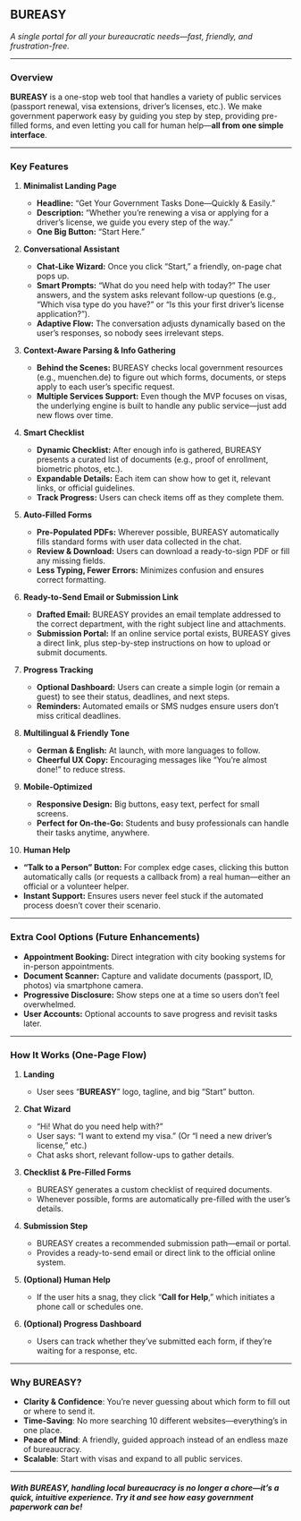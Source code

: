 ## **BUREASY**  
*A single portal for all your bureaucratic needs—fast, friendly, and frustration-free.*

---

### **Overview**  
**BUREASY** is a one-stop web tool that handles a variety of public services (passport renewal, visa extensions, driver’s licenses, etc.). We make government paperwork easy by guiding you step by step, providing pre-filled forms, and even letting you call for human help—**all from one simple interface**.

---

### **Key Features**  

1. **Minimalist Landing Page**  
   - **Headline:** “Get Your Government Tasks Done—Quickly & Easily.”  
   - **Description:** “Whether you’re renewing a visa or applying for a driver’s license, we guide you every step of the way.”  
   - **One Big Button:** “Start Here.”  

2. **Conversational Assistant**  
   - **Chat-Like Wizard:** Once you click “Start,” a friendly, on-page chat pops up.  
   - **Smart Prompts:** “What do you need help with today?” The user answers, and the system asks relevant follow-up questions (e.g., “Which visa type do you have?” or “Is this your first driver’s license application?”).  
   - **Adaptive Flow:** The conversation adjusts dynamically based on the user’s responses, so nobody sees irrelevant steps.

3. **Context-Aware Parsing & Info Gathering**  
   - **Behind the Scenes:** BUREASY checks local government resources (e.g., muenchen.de) to figure out which forms, documents, or steps apply to each user’s specific request.  
   - **Multiple Services Support:** Even though the MVP focuses on visas, the underlying engine is built to handle any public service—just add new flows over time.

4. **Smart Checklist**  
   - **Dynamic Checklist:** After enough info is gathered, BUREASY presents a curated list of documents (e.g., proof of enrollment, biometric photos, etc.).  
   - **Expandable Details:** Each item can show how to get it, relevant links, or official guidelines.  
   - **Track Progress:** Users can check items off as they complete them.

5. **Auto-Filled Forms**  
   - **Pre-Populated PDFs:** Wherever possible, BUREASY automatically fills standard forms with user data collected in the chat.  
   - **Review & Download:** Users can download a ready-to-sign PDF or fill any missing fields.  
   - **Less Typing, Fewer Errors:** Minimizes confusion and ensures correct formatting.

6. **Ready-to-Send Email or Submission Link**  
   - **Drafted Email:** BUREASY provides an email template addressed to the correct department, with the right subject line and attachments.  
   - **Submission Portal:** If an online service portal exists, BUREASY gives a direct link, plus step-by-step instructions on how to upload or submit documents.

7. **Progress Tracking**  
   - **Optional Dashboard:** Users can create a simple login (or remain a guest) to see their status, deadlines, and next steps.  
   - **Reminders:** Automated emails or SMS nudges ensure users don’t miss critical deadlines.

8. **Multilingual & Friendly Tone**  
   - **German & English:** At launch, with more languages to follow.  
   - **Cheerful UX Copy:** Encouraging messages like “You’re almost done!” to reduce stress.

9. **Mobile-Optimized**  
   - **Responsive Design:** Big buttons, easy text, perfect for small screens.  
   - **Perfect for On-the-Go:** Students and busy professionals can handle their tasks anytime, anywhere.

10. **Human Help**  
   - **“Talk to a Person” Button:** For complex edge cases, clicking this button automatically calls (or requests a callback from) a real human—either an official or a volunteer helper.  
   - **Instant Support:** Ensures users never feel stuck if the automated process doesn’t cover their scenario.

---

### **Extra Cool Options (Future Enhancements)**  
- **Appointment Booking:** Direct integration with city booking systems for in-person appointments.  
- **Document Scanner:** Capture and validate documents (passport, ID, photos) via smartphone camera.  
- **Progressive Disclosure:** Show steps one at a time so users don’t feel overwhelmed.  
- **User Accounts:** Optional accounts to save progress and revisit tasks later.

---

### **How It Works (One-Page Flow)**

1. **Landing**  
   - User sees “**BUREASY**” logo, tagline, and big “Start” button.  

2. **Chat Wizard**  
   - “Hi! What do you need help with?”  
   - User says: “I want to extend my visa.” (Or “I need a new driver’s license,” etc.)  
   - Chat asks short, relevant follow-ups to gather details.

3. **Checklist & Pre-Filled Forms**  
   - BUREASY generates a custom checklist of required documents.  
   - Whenever possible, forms are automatically pre-filled with the user’s details.  

4. **Submission Step**  
   - BUREASY creates a recommended submission path—email or portal.  
   - Provides a ready-to-send email or direct link to the official online system.

5. **(Optional) Human Help**  
   - If the user hits a snag, they click “**Call for Help**,” which initiates a phone call or schedules one.

6. **(Optional) Progress Dashboard**  
   - Users can track whether they’ve submitted each form, if they’re waiting for a response, etc.  

---

### **Why BUREASY?**  
- **Clarity & Confidence**: You’re never guessing about which form to fill out or where to send it.  
- **Time-Saving**: No more searching 10 different websites—everything’s in one place.  
- **Peace of Mind**: A friendly, guided approach instead of an endless maze of bureaucracy.  
- **Scalable**: Start with visas and expand to all public services.  

---

#### *With BUREASY, handling local bureaucracy is no longer a chore—it’s a quick, intuitive experience. Try it and see how easy government paperwork can be!*